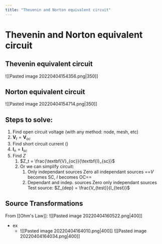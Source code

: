 ```yaml
---
title: "Thevenin and Norton equivalent circuit"
---
```

# Thevenin and Norton equivalent circuit
## Thevenin equivalent circuit
![[Pasted image 20220404154356.png|350]]

## Norton equivalent circuit
![[Pasted image 20220404154714.png|350]]

## Steps to solve:
1. Find open circuit voltage (with any method: node, mesh, etc)
2. $\textbf{V}_t=\textbf{V}_{oc}$
3. Find short circuit current ()
4. $\textbf{I}_n = \textbf{I}_{sc}$
5. Find $Z$
	1. $Z_t = \frac{\textbf{V}_{oc}}{\textbf{I}_{sc}}$
	2. Or we can simplify circuit:
		1. Only independant sources
			Zero all independant sources
			==$V$ becomes SC, $I$ becomes OC==
		2. Dependant and indep. sources
			Zero only independant sources
			Test source:
				$Z_{dep} = \frac{V_{test}}{I_{test}}$

## Source Transformations
From [[Ohm's Law]]:
![[Pasted image 20220404160522.png|400]]


- ex
	- ![[Pasted image 20220404164010.png|400]]
	![[Pasted image 20220404164034.png|400]]